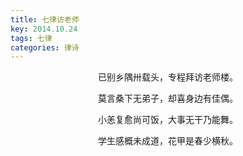 ```yaml
---
title: 七律访老师
key: 2014.10.24
tags: 七律
categories: 律诗
---
```


<p align="center">已别乡隅卅载头，专程拜访老师楼。
</p>
<p align="center">莫言桑下无弟子，却喜身边有佳偶。
</p>
<p align="center">小恙复愈尚可饭，大事无干乃能舞。
</p>
<p align="center">学生感概未成道，花甲是春少横秋。
</p>
<p align="center"></br>
</p>

